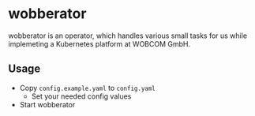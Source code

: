 # wobberator

wobberator is an operator, which handles various small tasks for us while implemeting a Kubernetes platform at WOBCOM GmbH.

## Usage

+ Copy `config.example.yaml` to `config.yaml`
    + Set your needed config values
+ Start wobberator



